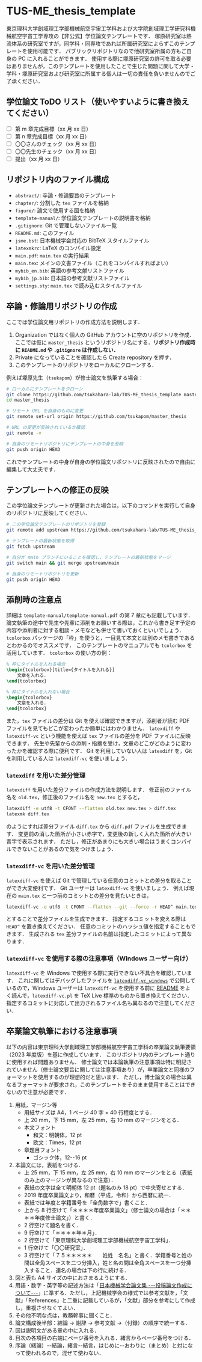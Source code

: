 # TUS-ME_thesis_template

東京理科大学創域理工学部機械航空宇宙工学科および大学院創域理工学研究科機械航空宇宙工学専攻の【非公式】学位論文テンプレートです．
塚原研究室は熱流体系の研究室ですが，同学科・同専攻であれば所属研究室によらずこのテンプレートを使用可能です．
パブリックリポジトリなので他研究室所属の方もご自身の PC に入れることができます．
使用する際に塚原研究室の許可を取る必要はありませんが，このテンプレートを使用したことで生じた問題に関して大学・学科・塚原研究室および研究室に所属する個人は一切の責任を負いませんのでご了承ください．

## 学位論文 ToDO リスト（使いやすいように書き換えてください）

- [ ] 第 m 章完成目標（xx 月 xx 日）
- [ ] 第 n 章完成目標（xx 月 xx 日）
- [ ] 〇〇さんのチェック（xx 月 xx 日）
- [ ] 〇〇先生のチェック（xx 月 xx 日）
- [ ] 提出（xx 月 xx 日）

## リポジトリ内のファイル構成

- `abstract/`: 卒論・修論要旨のテンプレート
- `chapter/`: 分割した `tex` ファイルを格納
- `figure/`: 論文で使用する図を格納
- `template-manual/`: 学位論文テンプレートの説明書を格納
- `.gitignore`: Git で管理しないファイル一覧
- `README.md`: このファイル
- `jsme.bst`: 日本機械学会対応の BibTeX スタイルファイル
- `latexmkrc`: LaTeX のコンパイル設定
- `main.pdf`: `main.tex` の実行結果
- `main.tex`: メインの文書ファイル（これをコンパイルすればよい）
- `mybib_en.bib`: 英語の参考文献リストファイル
- `mybib_jp.bib`: 日本語の参考文献リストファイル
- `settings.sty`: `main.tex` で読み込むスタイルファイル

## 卒論・修論用リポジトリの作成

ここでは学位論文用リポジトリの作成方法を説明します．

1. Organization ではなく個人の GitHub アカウントに空のリポジトリを作成．ここでは仮に `master_thesis` というリポジトリ名にする．**リポジトリ作成時に `README.md` や `.gitignore` は作成しない．**
2. Private になっていることを確認したら Create repository を押す．
3. このテンプレートのリポジトリをローカルにクローンする．

例えば塚原先生（`tsukapom`）が修士論文を執筆する場合：

```bash
# ローカルにテンプレートをクローン
git clone https://github.com/tsukahara-lab/TUS-ME_thesis_template master_thesis
cd master_thesis

# リモート URL を自身のものに変更
git remote set-url origin https://github.com/tsukapom/master_thesis

# URL の変更が反映されているか確認
git remote -v

# 自身のリモートリポジトリにテンプレートの中身を反映
git push origin HEAD
```

これでテンプレートの中身が自身の学位論文リポジトリに反映されたので自由に編集して大丈夫です．

## テンプレートへの修正の反映

この学位論文テンプレートが更新された場合は，以下のコマンドを実行して自身のリポジトリに反映してください．

```bash
# この学位論文テンプレートのリポジトリを登録
git remote add upstream https://github.com/tsukahara-lab/TUS-ME_thesis_template.git

# テンプレートの最新状態を取得
git fetch upstream

# 自分が main ブランチにいることを確認し，テンプレートの最新状態をマージ
git switch main && git merge upstream/main

# 自身のリモートリポジトリを更新
git push origin HEAD
```

## 添削時の注意点

詳細は `template-manual/template-manual.pdf` の第 7 章にも記載しています．
論文執筆の途中で先生や先輩に添削をお願いする際は，これから書き足す予定の内容や添削者に対する相談・メモなども併せて書いておくといいでしょう．
`tcolorbox` パッケージの「枠」を使うと，一目見て本文とは別のメモ書きであるとわかるのでオススメです．
このテンプレートのマニュアルでも `tcolorbox` を活用しています．
`tcolorbox` の使い方の例：

```LaTeX
% 枠にタイトルを入れる場合
\begin{tcolorbox}[title={タイトルを入れる}]
    文章を入れる．
\end{tcolorbox}

% 枠にタイトルを入れない場合
\begin{tcolorbox}
    文章を入れる．
\end{tcolorbox}
```

また，`tex` ファイルの差分は Git を使えば確認できますが，添削者が読む PDF ファイルを見てもどこが変わったか簡単にはわかりません．
`latexdiff` や `latexdiff-vc` という機能を使えば `tex` ファイルの差分を PDF ファイルに反映できます．
先生や先輩からの添削・指摘を受け，文章のどこがどのように変わったかを確認する際に便利です．
Git を利用していない人は `latexdiff` を，Git を利用している人は `latexdiff-vc` を使いましょう．

### `latexdiff` を用いた差分管理

`latexdiff` を用いた差分ファイルの作成方法を説明します．
修正前のファイル名を `old.tex`，修正後のファイル名を `new.tex` とすると，

```bash
latexdiff -e utf8 -t CFONT --flatten old.tex new.tex > diff.tex
latexmk diff.tex
```

のようにすれば差分ファイル `diff.tex` から `diff.pdf` ファイルを生成できます．
変更前の消した箇所が小さい赤字で，変更後の新しく入れた箇所が大きい青字で表示されます．
ただし，修正があまりにも大きい場合はうまくコンパイルできないことがあるので気をつけましょう．

### `latexdiff-vc` を用いた差分管理

`latexdiff-vc` を使えば Git で管理している任意のコミットとの差分を取ることができ大変便利です．
Git ユーザーは `latexdiff-vc` を使いましょう．
例えば現在の `main.tex` と一つ前のコミットとの差分を見たいときは，

```bash
latexdiff-vc -e utf8 -t CFONT --flatten --git --force -r HEAD^ main.tex
```

とすることで差分ファイルを生成できます．
指定するコミットを変える際は `HEAD^` を置き換えてください．
任意のコミットのハッシュ値を指定することもできます．
生成される `tex` 差分ファイルの名前は指定したコミットによって異なります．

### `latexdiff-vc` を使用する際の注意事項（Windows ユーザー向け）

`latexdiff-vc` を Windows で使用する際に実行できない不具合を確認しています．
これに関してはデバッグしたファイルを [`latexdiff-vc_windows`](https://github.com/Yuki-MATSUKAWA/latexdiff-vc_windows) で公開しているので，Windows ユーザーは `latexdiff-vc` を使用する前に [README](https://github.com/Yuki-MATSUKAWA/latexdiff-vc_windows?tab=readme-ov-file#readme) をよく読んで，`latexdiff-vc.pl` を TeX Live 標準のものから置き換えてください．
指定するコミットに対応して出力されるファイル名も異なるので注意してください．

## 卒業論文執筆における注意事項

以下の内容は東京理科大学創域理工学部機械航空宇宙工学科の卒業論文執筆要領（2023 年度版）を基に作成しています．
このリポジトリ内のテンプレート通りに使用すれば問題ありません．
修士論文では本論執筆の注意事項は特に明記されていません（修士論文要旨に関しては注意事項あり）が，卒業論文と同様のフォーマットを使用するのが理想的だと思います．
ただし，博士論文の場合は異なるフォーマットが要求され，このテンプレートをそのまま使用することはできないので注意が必要です．

1. 用紙，マージン等
    - 用紙サイズは A4，1 ページ 40 字 × 40 行程度とする．
    - 上 20 mm，下 15 mm，左 25 mm，右 10 mm のマージンをとる．
    - 本文フォント
        - 和文：明朝体，12 pt
        - 欧文：Times，12 pt
    - 章題目フォント
        - ゴシック体，12--16 pt
2. 本論文には，表紙をつける．
    - 上 25 mm，下 15 mm，左 25 mm，右 10 mm のマージンをとる（表紙のみ上のマージンが異なるので注意）．
    - 表紙の文字は全て明朝体 12 pt（題名のみ 18 pt）で中央寄せとする．
    - 2019 年度卒業論文より，和暦（平成，令和）から西暦に統一．
    - 表紙では年度と学籍番号を「全角数字で」書くこと．
    - 上から 8 行空けて「＊＊＊＊年度卒業論文」（修士論文の場合は「＊＊＊＊年度修士論文」）と書く．
    - 2 行空けて題名を書く．
    - 9 行空けて「＊＊＊＊年＊月」．
    - 2 行空けて「東京理科大学創域理工学部機械航空宇宙工学科」．
    - 1 行空けて「〇〇研究室」．
    - 3 行空けて「７５＊＊＊＊＊　　姓姓　名名」と書く．学籍番号と姓の間は全角スペースを二つ分挿入，姓と名の間は全角スペースを一つ分挿入すること．連名の場合は下の行に続ける．
3. 図と表も A4 サイズの中におさまるようにする．
4. 用語・数字・英字等の記述方法は「[日本機械学会論文集 ---投稿論文作成について---](https://www.jsme.or.jp/publish/Japanese-conference-Template-mihon.pdf)」に準ずる．ただし，上記機械学会の様式では参考文献を，「文献」「References」と二重に記載しているが，「文献」部分を参考にして作成し，重複させなくてよい．
5. その他不明な点は，教務幹事に聞くこと．
6. 論文構成後半部：結論 → 謝辞 → 参考文献 →（付録）の順序で統一する．
7. 図は説明文がある章の中に入れる．
8. 目次の各項目の右端にページ番号を入れる．緒言からページ番号をつける．
9. 序論（緒論）--結論，緒言--結言，はじめに--おわりに（まとめ）と対になって使われるので，混ぜて使わない．

